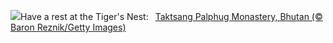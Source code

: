 ![](https://www.bing.com/th?id=OHR.BhutanMonastery_EN-GB2130473204_UHD.jpg&w=1000)Have a rest at the Tiger's Nest:&nbsp;&ensp;[Taktsang Palphug Monastery, Bhutan (© Baron Reznik/Getty Images)](https://www.bing.com/th?id=OHR.BhutanMonastery_EN-GB2130473204_UHD.jpg)
<br><br/>
